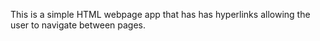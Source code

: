 This is a simple HTML webpage app that has has hyperlinks allowing the user to navigate between pages. 
